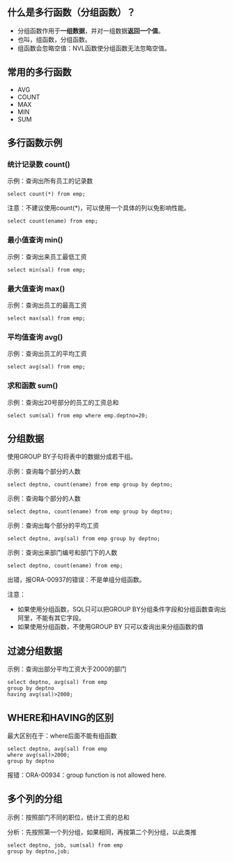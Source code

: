 ## 什么是多行函数（分组函数）？
* 分组函数作用于**一组数据**，并对一组数据**返回一个值**。
* 也叫，组函数，分组函数。
* 组函数会忽略空值：NVL函数使分组函数无法忽略空值。

## 常用的多行函数
* AVG
* COUNT
* MAX
* MIN
* SUM

## 多行函数示例

### 统计记录数 count()
示例：查询出所有员工的记录数
```text
select count(*) from emp;
```
注意：不建议使用count(*)，可以使用一个具体的列以免影响性能。
```text
select count(ename) from emp;
```

### 最小值查询 min()
示例：查询出来员工最低工资
```text
select min(sal) from emp;
```

### 最大值查询 max()
示例：查询出员工的最高工资
```text
select max(sal) from emp;
```

### 平均值查询 avg()
示例：查询出员工的平均工资
```text
select avg(sal) from emp;
```

### 求和函数 sum()
示例：查询出20号部分的员工的工资总和
```text
select sum(sal) from emp where emp.deptno=20;
```

## 分组数据
使用GROUP BY子句将表中的数据分成若干组。


示例：查询每个部分的人数
```text
select deptno, count(ename) from emp group by deptno;
```

示例：查询每个部分的人数
```text
select deptno, count(ename) from emp group by deptno;
```

示例：查询出每个部分的平均工资
```text
select deptno, avg(sal) from emp group by deptno;
```

示例：查询出来部门编号和部门下的人数
```text
select deptno, count(ename) from emp;
```
出错，报ORA-00937的错误：不是单组分组函数。

注意：
* 如果使用分组函数，SQL只可以把GROUP BY分组条件字段和分组函数查询出阿里，不能有其它字段。
* 如果使用分组函数，不使用GROUP BY 只可以查询出来分组函数的值

## 过滤分组数据
示例：查询出部分平均工资大于2000的部门
```text
select deptno, avg(sal) from emp
group by deptno 
having avg(sal)>2000;
```

## WHERE和HAVING的区别
最大区别在于：where后面不能有组函数
```text
select deptno, avg(sal) from emp
where avg(sal)>2000;
group by deptno 
```
报错：ORA-00934：group function is not allowed here.

## 多个列的分组
示例：按照部门不同的职位，统计工资的总和

分析：先按照第一个列分组，如果相同，再按第二个列分组，以此类推

```text
select deptno, job, sum(sal) from emp 
group by deptno,job;
```

